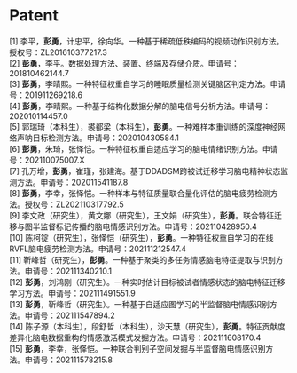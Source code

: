 ---
---

# Patent

[1]	李平，**彭勇**，计忠平，徐向华。一种基于稀疏低秩编码的视频动作识别方法。授权号：ZL201610377217.3  
[2]	**彭勇**，李平。数据处理方法、装置、终端及存储介质。申请号：201810462144.7  
[3]	**彭勇**，李晴熙。一种特征权重自学习的睡眠质量检测关键脑区判定方法。申请号：201911269218.6  
[4]	**彭勇**，李晴熙。一种基于结构化数据分解的脑电信号分析方法。申请号：202010114457.0  
[5]	郭瑞琦（本科生），裘都梁（本科生），**彭勇**。一种难样本重训练的深度神经网络声呐目标检测方法。申请号：202010430584.1  
[6]	**彭勇**，朱琦，张怿恺。一种特征权重自适应学习的脑电情绪识别方法。申请号：202110075007.X  
[7]	孔万增，**彭勇**，崔瑾，张建海。基于DDADSM跨被试迁移学习脑电精神状态监测方法。申请号：202011541187.8  
[8]	**彭勇**，李幸，张怿恺。一种样本与特征质量联合量化评估的脑电疲劳检测方法。授权号：ZL202110317792.5  
[9]	李文政（研究生），黄文娜（研究生），王文娟（研究生），**彭勇**。联合特征迁移与图半监督标记传播的脑电情感识别方法。申请号：202110428950.4  
[10]	陈柯锭（研究生），张怿恺（研究生），**彭勇**。一种特征权重自学习的在线RVFL脑电疲劳检测方法。申请号：202111212547.4  
[11]	靳峰哲（研究生），**彭勇**。一种基于聚类的多任务情感脑电特征提取与识别方法。申请号：202111340210.1  
[12]	**彭勇**，刘鸿刚（研究生）。一种实时估计目标被试者情感状态的脑电特征迁移学习方法。申请号：202111491551.9  
[13]	**彭勇**，靳峰哲（研究生）。一种基于自适应图学习的半监督脑电情感识别方法。申请号：202111547894.2  
[14]	陈子源（本科生），段舒哲（本科生），沙天慧（研究生），**彭勇**。特征贡献度差异化脑电数据重构的情感激活模式发掘方法。申请号：202111608170.4  
[15]	**彭勇**，李幸，张怿恺。一种联合判别子空间发掘与半监督脑电情感识别方法。申请号：202111578215.8  
